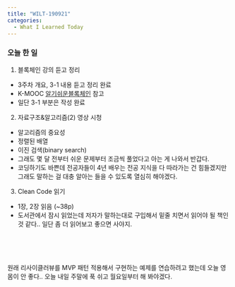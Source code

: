 ```yaml
---
title: "WILT-190921"
categories:
  - What I Learned Today
---
```


### 오늘 한 일

1. 블록체인 강의 듣고 정리
  - 3주차 개요, 3-1 내용 듣고 정리 완료
  - K-MOOC [알기쉬운블록체인] 참고
  - 일단 3-1 부분은 작성 완료<br>

2. 자료구조&알고리즘(2) 영상 시청
  - 알고리즘의 중요성
  - 정렬된 배열
  - 이진 검색(binary search)
  - 그래도 몇 달 전부터 쉬운 문제부터 조금씩 풀었다고 아는 게 나와서 반갑다. 
  - 코딩하기도 바쁜데 전공자들이 4년 배우는 전공 지식을 다 따라가는 건 힘들겠지만 그래도 말하는 걸 대충 알아는 들을 수 있도록 열심히 해야겠다.<br>

3. Clean Code 읽기
  - 1장, 2장 읽음 (~38p)
  - 도서관에서 잠시 읽었는데 저자가 말하는대로 구입해서 밑줄 치면서 읽어야 될 책인 것 같다.. 일단 좀 더 읽어보고 좋으면 사야지.

<br>

<br><br>
원래 리사이클러뷰를 MVP 패턴 적용해서 구현하는 예제를 연습하려고 했는데 오늘 영 몸이 안 좋다.. 오늘 내일 주말에 푹 쉬고 월요일부터 해 봐야겠다.



[알기쉬운블록체인]: http://www.kmooc.kr/courses/course-v1:SJCU+SJCU01+2019_2/course/
